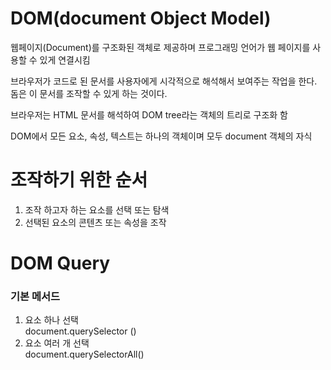 # DOM(document Object Model)

웹페이지(Document)를 구조화된 객체로 제공하며 프로그래밍 언어가 웹 페이지를 사용할 수 있게 연결시킴

브라우저가 코드로 된 문서를 사용자에게 시각적으로 해석해서 보여주는 작업을 한다.
돔은 이 문서를 조작할 수 있게 하는 것이다.

브라우저는 HTML 문서를 해석하여 DOM tree라는 객체의 트리로 구조화 함

DOM에서 모든 요소, 속성, 텍스트는 하나의 객체이며 모두 document 객체의 자식

# 조작하기 위한 순서

1. 조작 하고자 하는 요소를 선택 또는 탐색
2. 선택된 요소의 콘텐츠 또는 속성을 조작

# DOM Query

### 기본 메서드

1. 요소 하나 선택\
   document.querySelector ()
2. 요소 여러 개 선택\
   document.querySelectorAll()
